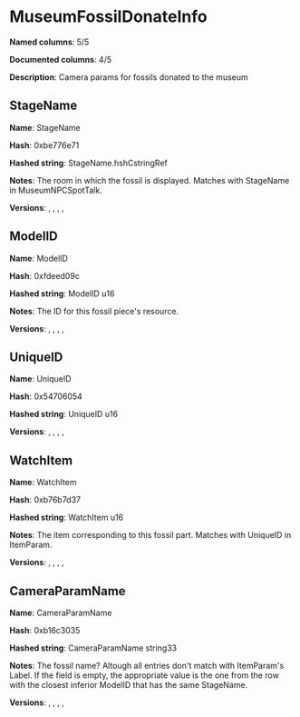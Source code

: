 # MuseumFossilDonateInfo
**Named columns**: 5/5

**Documented columns**: 4/5

**Description**: Camera params for fossils donated to the museum
## StageName

**Name**: StageName

**Hash**: 0xbe776e71

**Hashed string**: StageName.hshCstringRef

**Notes**: The room in which the fossil is displayed. Matches with StageName in MuseumNPCSpotTalk.

**Versions**: , , , , 

## ModelID

**Name**: ModelID

**Hash**: 0xfdeed09c

**Hashed string**: ModelID u16

**Notes**: The ID for this fossil piece's resource.

**Versions**: , , , , 

## UniqueID

**Name**: UniqueID

**Hash**: 0x54706054

**Hashed string**: UniqueID u16

**Versions**: , , , , 

## WatchItem

**Name**: WatchItem

**Hash**: 0xb76b7d37

**Hashed string**: WatchItem u16

**Notes**: The item corresponding to this fossil part. Matches with UniqueID in ItemParam.

**Versions**: , , , , 

## CameraParamName

**Name**: CameraParamName

**Hash**: 0xb16c3035

**Hashed string**: CameraParamName string33

**Notes**: The fossil name? Altough all entries don't match with ItemParam's Label. If the field is empty, the appropriate value is the one from the row with the closest inferior ModelID that has the same StageName.

**Versions**: , , , , 

